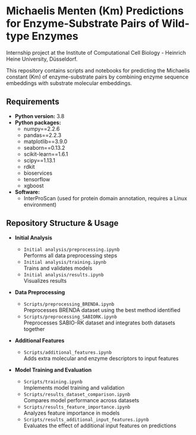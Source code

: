 # Michaelis Menten (Km) Predictions for Enzyme-Substrate Pairs of Wild-type Enzymes

Internship project at the Institute of Computational Cell Biology - Heinrich Heine University, Düsseldorf. 



This repository contains scripts and notebooks for predicting the Michaelis constant (Km) of enzyme-substrate pairs by combining enzyme sequence embeddings with substrate molecular embeddings.

## Requirements

- **Python version:** 3.8
- **Python packages:**
  - numpy==2.2.6
  - pandas==2.2.3
  - matplotlib==3.9.0
  - seaborn==0.13.2
  - scikit-learn==1.6.1
  - scipy==1.13.1
  - rdkit
  - bioservices
  - tensorflow
  - xgboost
- **Software:**
  - InterProScan (used for protein domain annotation, requires a Linux environment)

## Repository Structure & Usage

- **Initial Analysis**
  - `Initial analysis/preprocessing.ipynb`  
   Performs all data preprocessing steps
  - `Initial analysis/training.ipynb`  
   Trains and validates models
  - `Initial analysis/results.ipynb`  
    Visualizes results

- **Data Preprocessing**
  - `Scripts/preprocessing_BRENDA.ipynb`  
    Preprocesses BRENDA dataset using the best method identified
  - `Scripts/preprocessing_SABIORK.ipynb`  
    Preprocesses SABIO-RK dataset and integrates both datasets together

- **Additional Features**
  - `Scripts/additional_features.ipynb`  
    Adds extra molecular and enzyme descriptors to input features

- **Model Training and Evaluation**
  - `Scripts/training.ipynb`  
    Implements model training and validation
  - `Scripts/results_dataset_comparison.ipynb`  
    Compares model performance across datasets
  - `Scripts/results_feature_importance.ipynb`  
    Analyzes feature importance in models
  - `Scripts/results_additional_input_features.ipynb`  
    Evaluates the effect of additional input features on predictions
